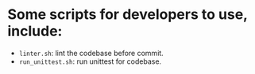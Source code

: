 # Some scripts for developers to use, include:

- `linter.sh`: lint the codebase before commit.
- `run_unittest.sh`: run unittest for codebase.

